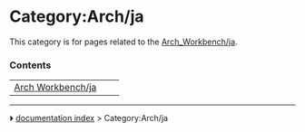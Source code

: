 # Category:Arch/ja
This category is for pages related to the [Arch_Workbench/ja](Arch_Workbench/ja.md).

### Contents

|     |     |     |
| --- | --- | --- |
| [Arch Workbench/ja](Arch_Workbench/ja.md) |



---
⏵ [documentation index](../README.md) > Category:Arch/ja
